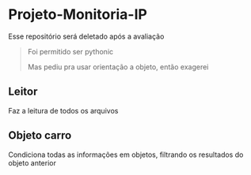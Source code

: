 # Projeto-Monitoria-IP
Esse repositório será deletado após a avaliação

> Foi permitido ser pythonic
>
> Mas pediu pra usar orientação a objeto, então exagerei

## Leitor
Faz a leitura de todos os arquivos

## Objeto carro
Condiciona todas as informações em objetos, filtrando os resultados do objeto anterior
